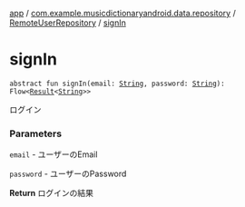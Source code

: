 [app](../../index.md) / [com.example.musicdictionaryandroid.data.repository](../index.md) / [RemoteUserRepository](index.md) / [signIn](./sign-in.md)

# signIn

`abstract fun signIn(email: `[`String`](https://kotlinlang.org/api/latest/jvm/stdlib/kotlin/-string/index.html)`, password: `[`String`](https://kotlinlang.org/api/latest/jvm/stdlib/kotlin/-string/index.html)`): Flow<`[`Result`](../../com.example.musicdictionaryandroid.domain.model.value/-result/index.md)`<`[`String`](https://kotlinlang.org/api/latest/jvm/stdlib/kotlin/-string/index.html)`>>`

ログイン

### Parameters

`email` - ユーザーのEmail

`password` - ユーザーのPassword

**Return**
ログインの結果

